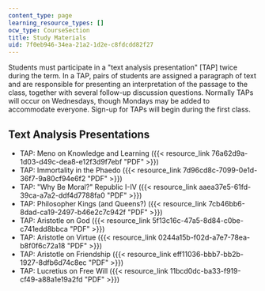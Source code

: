 ```yaml
---
content_type: page
learning_resource_types: []
ocw_type: CourseSection
title: Study Materials
uid: 7f0eb946-34ea-21a2-1d2e-c8fdcdd82f27
---
```


Students must participate in a "text analysis presentation" \[TAP\] twice during the term. In a TAP, pairs of students are assigned a paragraph of text and are responsible for presenting an interpretation of the passage to the class, together with several follow-up discussion questions. Normally TAPs will occur on Wednesdays, though Mondays may be added to accommodate everyone. Sign-up for TAPs will begin during the first class.

Text Analysis Presentations
---------------------------

*   TAP: Meno on Knowledge and Learning ({{< resource_link 76a62d9a-1d03-d49c-dea8-e12f3d9f7ebf "PDF" >}})
*   TAP: Immortality in the Phaedo ({{< resource_link 7d96cd8c-7099-0e1d-36f7-9a80cf94e6f2 "PDF" >}})
*   TAP: "Why Be Moral?" Republic I-IV ({{< resource_link aaea37e5-61fd-39ca-a7a2-ddf4d7788fa0 "PDF" >}})
*   TAP: Philosopher Kings (and Queens?) ({{< resource_link 7cb46bb6-8dad-ca19-2497-b46e2c7c942f "PDF" >}})
*   TAP: Aristotle on God ({{< resource_link 5f13c16c-47a5-8d84-c0be-c741edd8bbca "PDF" >}})
*   TAP: Aristotle on Virtue ({{< resource_link 0244a15b-f02d-a7e7-78ea-b8f0f6c72a18 "PDF" >}})
*   TAP: Aristotle on Friendship ({{< resource_link eff11036-bbb7-bb2b-1927-8dfb6d74c8ec "PDF" >}})
*   TAP: Lucretius on Free Will ({{< resource_link 11bcd0dc-ba33-f919-cf49-a88a1e19a2fd "PDF" >}})